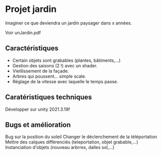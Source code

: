 # Projet jardin
Imaginer ce que deviendra un jardin paysager dans x années.

Voir unJardin.pdf  

## Caractéristiques
- Certain objets sont grabables (plantes, bâtiments,...)   
- Gestion des saisons (2 !) avec un shader.  
- Vieillissement de la façade.  
- Arbres qui poussent... simple scale.  
- Réglage de la vitesse avec laquelle le temps passe.

## Caratéristiques techniques
Développer sur unity 2021.3.19f

## Bugs et amélioration
Bug sur la position du soleil
Changer le déclenchement de la téléportation
Mettre des calques différenciés (teleportation, objet grabable,...)
Instanciation d'objets (nouveau arbrres, dalles sol,...)



